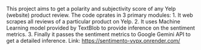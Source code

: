 This project aims to get a polarity and subjectivity score of any Yelp (website) product review.
The code oprates in 3 primary modules: 1. It web scrapes all reviews of a particular product on Yelp. 2. It uses Machine Learning model provided by TextBlob to provide inference on the sentiment metrics. 3. Finally it passes the sentiment metrics to Google Gemini API to get a detailed inference.
Link: https://sentimento-vvpx.onrender.com/
